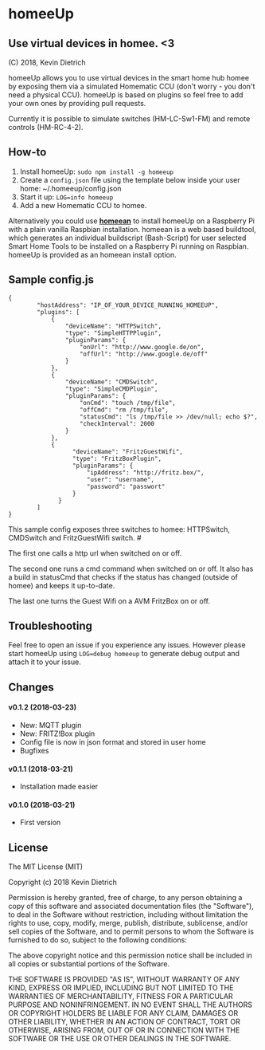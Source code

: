 # homeeUp

## Use virtual devices in homee. <3

(C) 2018, Kevin Dietrich

homeeUp allows you to use virtual devices in the smart home hub homee by exposing them via a simulated Homematic CCU (don't worry - you don't need a physical CCU). homeeUp is based on plugins so feel free to add your own ones by providing pull requests.

Currently it is possible to simulate switches (HM-LC-Sw1-FM) and remote controls (HM-RC-4-2).

## How-to

1. Install homeeUp: `sudo npm install -g homeeup`
2. Create a `config.json` file using the template below inside your user home: ~/.homeeup/config.json
3. Start it up: `LOG=info homeeup`
4. Add a new Homematic CCU to homee.

Alternatively you could use [**homeean**](https://himpler.com/homeean) to install homeeUp on a Raspberry Pi with a plain vanilla Raspbian installation. homeean is a web based buildtool, which generates an individual buildscript (Bash-Script) for user selected Smart Home Tools to be installed on a Raspberry Pi running on Raspbian. homeeUp is provided as an homeean install option.

## Sample config.js

```
{
        "hostAddress": "IP_OF_YOUR_DEVICE_RUNNING_HOMEEUP",
        "plugins": [
            {
                "deviceName": "HTTPSwitch",
                "type": "SimpleHTTPPlugin",
                "pluginParams": {
                    "onUrl": "http://www.google.de/on",
                    "offUrl": "http://www.google.de/off"
                }
            },
            {
                "deviceName": "CMDSwitch",
                "type": "SimpleCMDPlugin",
                "pluginParams": {
                    "onCmd": "touch /tmp/file",
                    "offCmd": "rm /tmp/file",
                    "statusCmd": "ls /tmp/file >> /dev/null; echo $?",
                    "checkInterval": 2000
                }
            },
            {
                  "deviceName": "FritzGuestWifi",
                  "type": "FritzBoxPlugin",
                  "pluginParams": {
                      "ipAddress": "http://fritz.box/",
                      "user": "username",
                      "password": "passwort"
                  }
              }
        ]
}
```

This sample config exposes three switches to homee: HTTPSwitch, CMDSwitch and FritzGuestWifi switch. #

The first one calls a http url when switched on or off. 

The second one runs a cmd command when switched on or off. It also has a build in statusCmd that checks if the status has changed (outside of homee) and keeps it up-to-date.

The last one turns the Guest Wifi on a AVM FritzBox on or off.

## Troubleshooting

Feel free to open an issue if you experience any issues. However please start homeeUp using `LOG=debug homeeup` to generate debug output and attach it to your issue.

## Changes

#### v0.1.2 (2018-03-23)
- New: MQTT plugin
- New: FRITZ!Box plugin
- Config file is now in json format and stored in user home
- Bugfixes

#### v0.1.1 (2018-03-21)
- Installation made easier

#### v0.1.0 (2018-03-21)
- First version

## License

The MIT License (MIT)

Copyright (c) 2018 Kevin Dietrich

Permission is hereby granted, free of charge, to any person obtaining a copy
of this software and associated documentation files (the "Software"), to deal
in the Software without restriction, including without limitation the rights
to use, copy, modify, merge, publish, distribute, sublicense, and/or sell
copies of the Software, and to permit persons to whom the Software is
furnished to do so, subject to the following conditions:

The above copyright notice and this permission notice shall be included in all
copies or substantial portions of the Software.

THE SOFTWARE IS PROVIDED "AS IS", WITHOUT WARRANTY OF ANY KIND, EXPRESS OR
IMPLIED, INCLUDING BUT NOT LIMITED TO THE WARRANTIES OF MERCHANTABILITY,
FITNESS FOR A PARTICULAR PURPOSE AND NONINFRINGEMENT. IN NO EVENT SHALL THE
AUTHORS OR COPYRIGHT HOLDERS BE LIABLE FOR ANY CLAIM, DAMAGES OR OTHER
LIABILITY, WHETHER IN AN ACTION OF CONTRACT, TORT OR OTHERWISE, ARISING FROM,
OUT OF OR IN CONNECTION WITH THE SOFTWARE OR THE USE OR OTHER DEALINGS IN THE
SOFTWARE.

